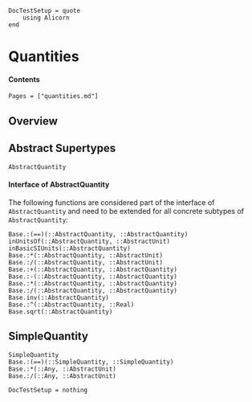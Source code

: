 ```@meta
DocTestSetup = quote
    using Alicorn
end
```

# Quantities

#### Contents

```@contents
Pages = ["quantities.md"]
```

## Overview

## Abstract Supertypes

```@docs
AbstractQuantity
```

#### Interface of AbstractQuantity

The following functions are considered part of the interface of `AbstractQuantity` and need to be extended for all concrete subtypes of `AbstractQuantity`:

```@docs
Base.:(==)(::AbstractQuantity, ::AbstractQuantity)
inUnitsOf(::AbstractQuantity, ::AbstractUnit)
inBasicSIUnits(::AbstractQuantity)
Base.:*(::AbstractQuantity, ::AbstractUnit)
Base.:/(::AbstractQuantity, ::AbstractUnit)
Base.:+(::AbstractQuantity, ::AbstractQuantity)
Base.:-(::AbstractQuantity, ::AbstractQuantity)
Base.:*(::AbstractQuantity, ::AbstractQuantity)
Base.:/(::AbstractQuantity, ::AbstractQuantity)
Base.inv(::AbstractQuantity)
Base.:^(::AbstractQuantity, ::Real)
Base.sqrt(::AbstractQuantity)
```

## SimpleQuantity

```@docs
SimpleQuantity
Base.:(==)(::SimpleQuantity, ::SimpleQuantity)
Base.:*(::Any, ::AbstractUnit)
Base.:/(::Any, ::AbstractUnit)
```

```@meta
DocTestSetup = nothing
```
